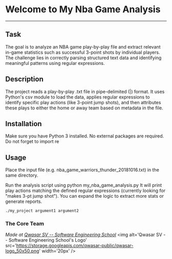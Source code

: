 # Welcome to My Nba Game Analysis
***

## Task
The goal is to analyze an NBA game play-by-play file and extract relevant in-game statistics such as successful 3-point shots by individual players.
The challenge lies in correctly parsing structured text data and identifying meaningful patterns using regular expressions.

## Description
The project reads a play-by-play .txt file in pipe-delimited (|) format.
It uses Python's csv module to load the data, applies regular expressions to identify specific play actions (like 3-point jump shots), 
and then attributes these plays to either the home or away team based on metadata in the file.

## Installation
Make sure you have Python 3 installed.
No external packages are required. Do not forget to import re

## Usage
Place the input file (e.g. nba_game_warriors_thunder_20181016.txt) in the same directory.

Run the analysis script using python my_nba_game_analysis.py
It will print play actions matching the defined regular expressions (currently looking for "makes 3-pt jump shot"). 
You can expand the logic to extract more stats or generate reports.
```
./my_project argument1 argument2
```

### The Core Team


<span><i>Made at <a href='https://qwasar.io'>Qwasar SV -- Software Engineering School</a></i></span>
<span><img alt='Qwasar SV -- Software Engineering School's Logo' src='https://storage.googleapis.com/qwasar-public/qwasar-logo_50x50.png' width='20px' /></span>
